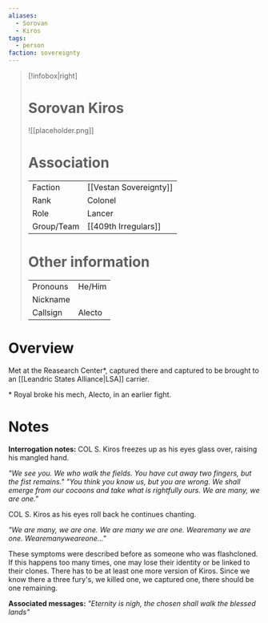 ```yaml
---
aliases: 
  - Sorovan
  - Kiros
tags: 
  - person
faction: sovereignty
---
```


> [!infobox|right] 
> # Sorovan Kiros
> ![[placeholder.png]]
> # Association
> | | |
> | ---- | ---- |
> | Faction | [[Vestan Sovereignty]] |
> | Rank | Colonel |
> | Role | Lancer |
> | Group/Team | [[409th Irregulars]] |
> # Other information
> | | | 
> | - | - |
> | Pronouns | He/Him |
> | Nickname | |
> | Callsign | Alecto | 

# Overview
Met at the Reasearch Center\*, captured there and captured to be brought to an [[Leandric States Alliance|LSA]] carrier.

\* Royal broke his mech, Alecto, in an earlier fight.

# Notes
**Interrogation notes:**
COL S. Kiros freezes up as his eyes glass over, raising his mangled hand.

*"We see you. We who walk the fields. You have cut away two fingers, but the fist remains."*
*"You think you know us, but you are wrong. We shall emerge from our cocoons and take what is rightfully ours. We are many, we are one."*

COL S. Kiros as his eyes roll back he continues chanting.

*"We are many, we are one. We are many we are one. Wearemany we are one. Wearemanyweareone..."*

These symptoms were described before as someone who was flashcloned. If this happens too many times, one may lose their identity or be linked to their clones.
There has to be at least one more version of Kiros. Since we know there a three fury's, we killed one, we captured one, there should be one remaining.

**Associated messages:**
*"Eternity is nigh, the chosen shall walk the blessed lands"*
